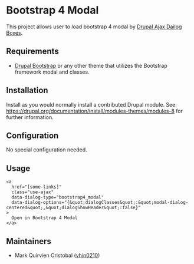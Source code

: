 # Bootstrap 4 Modal

This project allows user to load bootstrap 4 modal
by [Drupal Ajax Dailog Boxes].

## Requirements

 - [Drupal Bootstrap] or any other theme that utilizes the
 Bootstrap framework modal and classes.

## Installation

Install as you would normally install a contributed Drupal module. See:
https://drupal.org/documentation/install/modules-themes/modules-8 for further
information.

## Configuration

No special configuration needed.

## Usage

```twig
<a
  href="[some-links]"
  class="use-ajax"
  data-dialog-type="bootstrap4_modal"
  data-dialog-options="{&quot;dialogClasses&quot;:&quot;modal-dialog-centered&quot;,&quot;dialogShowHeader&quot;:false}"
>
  Open in Bootstrap 4 Modal
</a>
```

## Maintainers

- Mark Quirvien Cristobal ([vhin0210](https://www.drupal.org/u/vhin0210))

[Drupal Ajax Dailog Boxes]:https://www.drupal.org/docs/drupal-apis/ajax-api/ajax-dialog-boxes
[Drupal Bootstrap]:https://www.drupal.org/project/bootstrap
